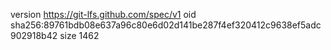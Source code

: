 version https://git-lfs.github.com/spec/v1
oid sha256:89761bdb08e637a96c80e6d02d141be287f4ef320412c9638ef5adc902918b42
size 1462
